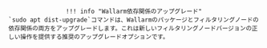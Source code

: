 					!!! info "Wallarm依存関係のアップグレード"
    `sudo apt dist-upgrade`コマンドは、Wallarmのパッケージとフィルタリングノードの依存関係の両方をアップグレードします。これは新しいフィルタリングノードバージョンの正しい操作を提供する推奨のアップグレードオプションです。